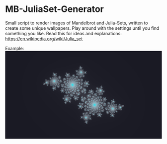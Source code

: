 # MB-JuliaSet-Generator

Small script to render images of Mandelbrot and Julia-Sets, written to create some unique wallpapers. Play around with the settings until you find something you like. Read this for ideas and explanations: https://en.wikipedia.org/wiki/Julia_set

Example:
![JuliaSet](/Images/Julia0.png)
